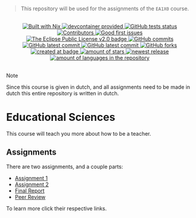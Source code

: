 > This repository will be used for the assignments of the `EA1X0` course. 

<br>
<center>
    <a href="https://nixos.org">
        <img src="https://img.shields.io/badge/Built_With-Nix-5277C3.svg?style=flat&logo=nixos&labelColor=73C3D5" alt="Built with Nix"/>
    </a>
    <a href="https://containers.dev/">
        <img src="https://img.shields.io/badge/devcontainer-provided-green?style=flat" alt="devcontainer provided"/>
    </a>
    <a href="https://github.com/Tygo-van-den-Hurk/TUe-EA1X0-Educational-Sciences-2023-2024/actions/workflows/nix-github-actions.yml">
        <img src="https://github.com/Tygo-van-den-Hurk/TUe-EA1X0-Educational-Sciences-2023-2024/workflows/Nix%20Flake%20Checks/badge.svg?style=flat" alt="GitHub tests status" />
    </a>
    <a href="https://github.com/Tygo-van-den-Hurk/TUe-EA1X0-Educational-Sciences-2023-2024/graphs/contributors">
        <img src="https://img.shields.io/github/contributors/Tygo-van-den-Hurk/TUe-EA1X0-Educational-Sciences-2023-2024?style=flat" alt="Contributors"/>
    </a>
    <a href="https://github.com/Tygo-van-den-Hurk/TUe-EA1X0-Educational-Sciences-2023-2024/issues?q=is%3Aissue+is%3Aopen+label%3A%22good+first+issue%22">
        <img src="https://img.shields.io/github/issues/Tygo-van-den-Hurk/TUe-EA1X0-Educational-Sciences-2023-2024/good%20first%20issue?style=flat" alt="Good first issues" />
    </a>
    <a href="https://github.com/Tygo-van-den-Hurk/TUe-EA1X0-Educational-Sciences-2023-2024/blob/main/LICENSE">
        <img src="https://img.shields.io/github/license/Tygo-van-den-Hurk/TUe-EA1X0-Educational-Sciences-2023-2024?style=flat" alt="The Eclipse Public License v2.0 badge" />
    </a>
    <a href="https://github.com/Tygo-van-den-Hurk/TUe-EA1X0-Educational-Sciences-2023-2024/commit">
        <img src="https://badgen.net/github/commits/Tygo-van-den-Hurk/TUe-EA1X0-Educational-Sciences-2023-2024?style=flat" alt="GitHub commits" />
    </a>
     <a href="https://github.com/Tygo-van-den-Hurk/TUe-EA1X0-Educational-Sciences-2023-2024/commit">
        <img src="https://badgen.net/github/last-commit/Tygo-van-den-Hurk/TUe-EA1X0-Educational-Sciences-2023-2024?style=flat" alt="GitHub latest commit" />
    </a>
    <a href="https://github.com/Tygo-van-den-Hurk/TUe-EA1X0-Educational-Sciences-2023-2024/releases/">
        <img src="https://img.shields.io/github/downloads/Tygo-van-den-Hurk/TUe-EA1X0-Educational-Sciences-2023-2024/total.svg?style=flat" alt="GitHub latest commit" />
    </a>
    <a href="https://github.com/Tygo-van-den-Hurk/TUe-EA1X0-Educational-Sciences-2023-2024/network/">
        <img src="https://badgen.net/github/forks/Tygo-van-den-Hurk/TUe-EA1X0-Educational-Sciences-2023-2024?style=flat" alt="GitHub forks" />
    </a>
    <a href="https://github.com/Tygo-van-den-Hurk/TUe-EA1X0-Educational-Sciences-2023-2024/pulse">
        <img src="https://img.shields.io/github/created-at/Tygo-van-den-Hurk/TUe-EA1X0-Educational-Sciences-2023-2024?style=flat" alt="created at badge" />
    </a>
    <a href="https://github.com/Tygo-van-den-Hurk/TUe-EA1X0-Educational-Sciences-2023-2024/stargazers">
        <img src="https://img.shields.io/github/stars/Tygo-van-den-Hurk/TUe-EA1X0-Educational-Sciences-2023-2024?style=flat" alt="amount of stars" />
    </a>
    <a href="https://github.com/Tygo-van-den-Hurk/TUe-EA1X0-Educational-Sciences-2023-2024/release">
        <img src="https://img.shields.io/github/release/Tygo-van-den-Hurk/TUe-EA1X0-Educational-Sciences-2023-2024?style=flat&display_name=release" alt="newest release" />
    </a>
    <a href="https://github.com/Tygo-van-den-Hurk/TUe-EA1X0-Educational-Sciences-2023-2024/">
        <img src="https://img.shields.io/github/languages/count/Tygo-van-den-Hurk/TUe-EA1X0-Educational-Sciences-2023-2024?style=flat" alt="amount of languages in the repository" />
    </a>    
</center>
<br>

> [!NOTE]
> Since this course is given in dutch, and all assignments need to be made in dutch this entire repository is written in dutch.

# Educational Sciences
This course will teach you more about how to be a teacher.

## Assignments
There are two assignments, and a couple parts:
- [Assignment 1](./assignment-1/README.md)
- [Assignment 2](./assignment-2/README.md)
- [Final Report](./final-report/README.md)
- [Peer Review](./peer-review/README.md)

To learn more click their respective links.
